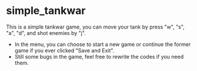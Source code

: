 # simple_tankwar
This is a simple tankwar game, you can move your tank by press "w", "s", "a", "d", and shot enemies by "j".
* In the menu, you can choose to start a new game or continue the former game if you ever clicked "Save and Exit".
* Still some bugs in the game, feel free to rewrite the codes if you need them. 
